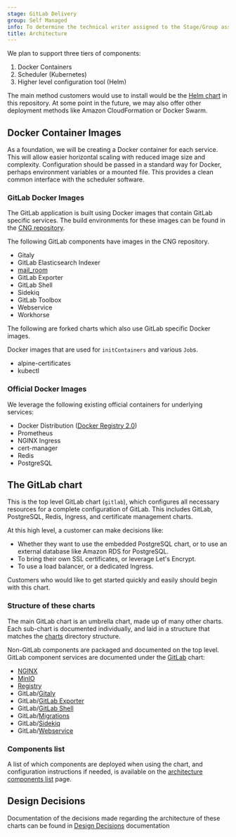 ```yaml
---
stage: GitLab Delivery
group: Self Managed
info: To determine the technical writer assigned to the Stage/Group associated with this page, see https://handbook.gitlab.com/handbook/product/ux/technical-writing/#assignments
title: Architecture
---
```


We plan to support three tiers of components:

1. Docker Containers
1. Scheduler (Kubernetes)
1. Higher level configuration tool (Helm)

The main method customers would use to install would be the [Helm chart](https://helm.sh/) in this repository.
At some point in the future, we may also offer other deployment methods like
Amazon CloudFormation or Docker Swarm.

## Docker Container Images

As a foundation, we will be creating a Docker container for each service.
This will allow easier horizontal scaling with reduced image size and complexity.
Configuration should be passed in a standard way for Docker, perhaps environment
variables or a mounted file. This provides a clean common interface with the
scheduler software.

### GitLab Docker Images

The GitLab application is built using Docker images that contain GitLab
specific services. The build environments for these images can be found in
the [CNG repository](https://gitlab.com/gitlab-org/build/CNG).

The following GitLab components have images in the CNG repository.

- Gitaly
- GitLab Elasticsearch Indexer
- [mail_room](https://github.com/tpitale/mail_room)
- GitLab Exporter
- GitLab Shell
- Sidekiq
- GitLab Toolbox
- Webservice
- Workhorse

The following are forked charts which also use GitLab specific Docker images.

Docker images that are used for `initContainers` and various `Job`s.

- alpine-certificates
- kubectl

### Official Docker Images

We leverage the following existing official containers for
underlying services:

- Docker Distribution ([Docker Registry 2.0](https://github.com/distribution/distribution))
- Prometheus
- NGINX Ingress
- cert-manager
- Redis
- PostgreSQL

## The GitLab chart

This is the top level GitLab chart (`gitlab`), which configures all necessary resources
for a complete configuration of GitLab. This includes GitLab, PostgreSQL, Redis,
Ingress, and certificate management charts.

At this high level, a customer can make decisions like:

- Whether they want to use the embedded PostgreSQL chart, or to use an external
  database like Amazon RDS for PostgreSQL.
- To bring their own SSL certificates, or leverage Let's Encrypt.
- To use a load balancer, or a dedicated Ingress.

Customers who would like to get started quickly and easily should begin with this chart.

### Structure of these charts

The main GitLab chart is an umbrella chart, made up of many other charts. Each sub-chart is
documented individually, and laid in a structure that matches the
[charts](https://gitlab.com/gitlab-org/charts/gitlab/tree/master/charts) directory structure.

Non-GitLab components are packaged and documented on the top level. GitLab
component services are documented under the [GitLab](../charts/gitlab/_index.md) chart:

- [NGINX](../charts/nginx/_index.md)
- [MinIO](../charts/minio/_index.md)
- [Registry](../charts/registry/_index.md)
- GitLab/[Gitaly](../charts/gitlab/gitaly/_index.md)
- GitLab/[GitLab Exporter](../charts/gitlab/gitlab-exporter/_index.md)
- GitLab/[GitLab Shell](../charts/gitlab/gitlab-shell/_index.md)
- GitLab/[Migrations](../charts/gitlab/migrations/_index.md)
- GitLab/[Sidekiq](../charts/gitlab/sidekiq/_index.md)
- GitLab/[Webservice](../charts/gitlab/webservice/_index.md)

### Components list

A list of which components are deployed when using the chart, and configuration instructions if needed,
is available on the [architecture components list](https://docs.gitlab.com/development/architecture/#component-list) page.

## Design Decisions

Documentation of the decisions made regarding the architecture of these charts can
be found in [Design Decisions](decisions.md) documentation
